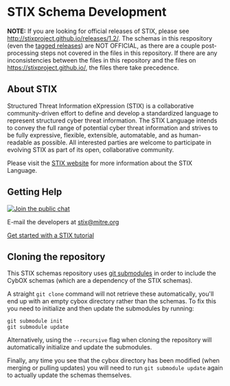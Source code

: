 # STIX Schema Development

**NOTE:** If you are looking for official releases of STIX, please see
http://stixproject.github.io/releases/1.2/. The schemas in this respository (even the
[tagged releases](https://github.com/STIXProject/schemas/releases)) are NOT
OFFICIAL, as there are a couple post-processing steps not covered in the files
in this repository.  If there are any inconsistencies between the files in this
repository and the files on https://stixproject.github.io/, the files there take precedence.

## About STIX

Structured Threat Information eXpression (STIX) is a collaborative community-driven effort to define and develop a standardized language to represent structured cyber threat information. The STIX Language intends to convey the full range of potential cyber threat information and strives to be fully expressive, flexible, extensible, automatable, and as human-readable as possible. All interested parties are welcome to participate in evolving STIX as part of its open, collaborative community.

Please visit the [STIX website](https://stixproject.github.io/) for more information about the STIX Language.

## Getting Help

[![Join the public chat](https://badges.gitter.im/gitterHQ/gitter.png)](https://gitter.im/STIXProject/schemas)

E-mail the developers at <stix@mitre.org>

[Get started with a STIX tutorial](http://stixproject.github.io/getting-started/)

## Cloning the repository

This STIX schemas repository uses [git submodules](http://git-scm.com/book/en/Git-Tools-Submodules) in order to include the CybOX schemas (which are a dependency of the STIX schemas).

A straight `git clone` command will not retrieve these automatically, you'll end up with an empty cybox directory rather than the schemas. To fix this you need to initialize and then update the submodules by running:

    git submodule init
    git submodule update

Alternatively, using the `--recursive` flag when cloning the repository will automatically initialize and update the submodules.

Finally, any time you see that the cybox directory has been modified (when merging or pulling updates) you will need to run `git submodule update` again to actually update the schemas themselves.
